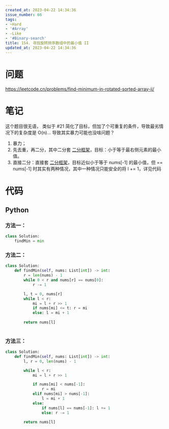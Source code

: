 ```yaml
---
created_at: 2023-04-22 14:34:36
issue_number: 66
tags:
- ~Hard
- '#Array'
- -Like
- '#Binary-search'
title: 154. 寻找旋转排序数组中的最小值 II
updated_at: 2023-04-22 14:34:36
---
```


# 问题

https://leetcode.cn/problems/find-minimum-in-rotated-sorted-array-ii/

# 笔记

这个题目很无语， 类似于 #21 简化了目标，但加了个可重复的条件，导致最劣情况下的复杂度是 O(n)... 导致其实暴力可能也没啥问题？

1. 暴力；
2. 先去重，再二分，其中二分套  [二分框架](https://www.winterg.site/posts/learn-algorithms-with-python-libs/#bisect%E5%AD%A6%E4%B9%A0%E4%BA%8C%E5%88%86%E6%90%9C%E7%B4%A2%E7%9A%84%E6%9C%80%E4%BD%B3%E5%AE%9E%E8%B7%B5)，目标：小于等于最右侧元素的最小值。
3. 直接二分：直接套 [二分框架](https://www.winterg.site/posts/learn-algorithms-with-python-libs/#bisect%E5%AD%A6%E4%B9%A0%E4%BA%8C%E5%88%86%E6%90%9C%E7%B4%A2%E7%9A%84%E6%9C%80%E4%BD%B3%E5%AE%9E%E8%B7%B5)，目标近似小于等于 nums[-1] 的最小值，但 == nums[-1] 时其实有两种情况，其中一种情况只能安全的将 l += 1，详见代码

# 代码

## Python

### 方法一：

```python
class Solution:
    findMin = min
```

### 方法二：

```python
class Solution:
    def findMin(self, nums: List[int]) -> int:
        r = len(nums) - 1
        while 0 < r and nums[r] == nums[0]:
            r -= 1

        l, t = 0, nums[r]
        while l < r:
            mi = l + r >> 1
            if nums[mi] <= t: r = mi
            else: l = mi + 1
        
        return nums[l]
        

```

### 方法三：

```python
class Solution:
    def findMin(self, nums: List[int]) -> int:
        l, r = 0, len(nums) - 1

        while l < r:
            mi = l + r >> 1

            if nums[mi] < nums[-1]:
                r = mi
            elif nums[mi] > nums[-1]:
                l = mi + 1
            else:
                if nums[l] == nums[-1]: l += 1
                else: r -= 1
        
        return nums[l]
```